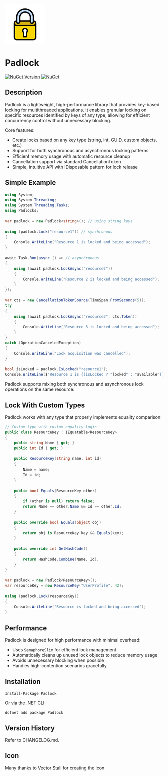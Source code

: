 <img src="https://github.com/jchristn/padlock/blob/main/assets/icon.png?raw=true" alt="Padlock" width="128px" height="128px" />

# Padlock

[![NuGet Version](https://img.shields.io/nuget/v/Padlock.svg?style=flat)](https://www.nuget.org/packages/Padlock/) [![NuGet](https://img.shields.io/nuget/dt/Padlock.svg)](https://www.nuget.org/packages/Padlock)
 
## Description

Padlock is a lightweight, high-performance library that provides key-based locking for multithreaded applications. It enables granular locking on specific resources identified by keys of any type, allowing for efficient concurrency control without unnecessary blocking.

Core features:

- Create locks based on any key type (string, int, GUID, custom objects, etc.)
- Support for both synchronous and asynchronous locking patterns
- Efficient memory usage with automatic resource cleanup
- Cancellation support via standard CancellationToken
- Simple, intuitive API with IDisposable pattern for lock release

## Simple Example

```csharp
using System;
using System.Threading;
using System.Threading.Tasks;
using Padlocks;

var padlock = new Padlock<string>(); // using string keys

using (padlock.Lock("resource1")) // synchronous
{
    Console.WriteLine("Resource 1 is locked and being accessed");
}

await Task.Run(async () => // asynchronous
{
    using (await padlock.LockAsync("resource2"))
    {
        Console.WriteLine("Resource 2 is locked and being accessed");
    }
});

var cts = new CancellationTokenSource(TimeSpan.FromSeconds(5));
try
{
    using (await padlock.LockAsync("resource3", cts.Token))
    {
        Console.WriteLine("Resource 3 is locked and being accessed");
    }
}
catch (OperationCanceledException)
{
    Console.WriteLine("Lock acquisition was cancelled");
}

bool isLocked = padlock.IsLocked("resource1");
Console.WriteLine($"Resource 1 is {(isLocked ? "locked" : "available")}");
```

Padlock supports mixing both synchronous and asynchronous lock operations on the same resource:

## Lock With Custom Types

Padlock works with any type that properly implements equality comparison:

```csharp
// Custom type with custom equality logic
public class ResourceKey : IEquatable<ResourceKey>
{
    public string Name { get; }
    public int Id { get; }

    public ResourceKey(string name, int id)
    {
        Name = name;
        Id = id;
    }

    public bool Equals(ResourceKey other)
    {
        if (other is null) return false;
        return Name == other.Name && Id == other.Id;
    }

    public override bool Equals(object obj)
    {
        return obj is ResourceKey key && Equals(key);
    }

    public override int GetHashCode()
    {
        return HashCode.Combine(Name, Id);
    }
}

var padlock = new Padlock<ResourceKey>();
var resourceKey = new ResourceKey("UserProfile", 42);

using (padlock.Lock(resourceKey))
{
    Console.WriteLine("Resource is locked and being accessed");
}
```

## Performance

Padlock is designed for high performance with minimal overhead:

- Uses `SemaphoreSlim` for efficient lock management
- Automatically cleans up unused lock objects to reduce memory usage
- Avoids unnecessary blocking when possible
- Handles high-contention scenarios gracefully

## Installation

```
Install-Package Padlock
```

Or via the .NET CLI:

```
dotnet add package Padlock
```

## Version History

Refer to CHANGELOG.md.

## Icon

Many thanks to [Vector Stall](https://www.flaticon.com/free-icon/padlock_5272442) for creating the icon.

